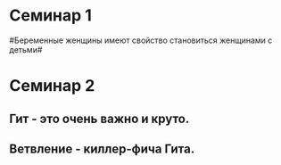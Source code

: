 # Семинар 1

#Беременные женщины имеют свойство становиться женщинами с детьми#

# Семинар 2

## Гит - это очень важно и круто.
## Ветвление - киллер-фича Гита.
